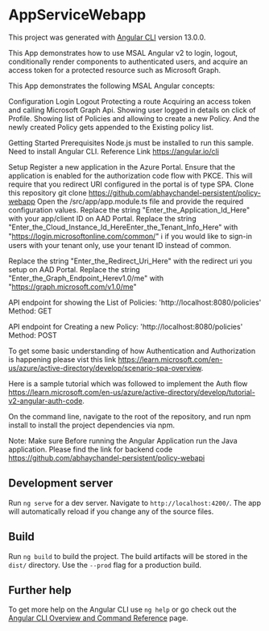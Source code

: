 # AppServiceWebapp

This project was generated with [Angular CLI](https://github.com/angular/angular-cli) version 13.0.0.


This App demonstrates how to use MSAL Angular v2 to login, logout, conditionally render components to authenticated users, and acquire an access token for a protected resource such as Microsoft Graph. 

This App demonstrates the following MSAL Angular concepts:

Configuration
Login
Logout
Protecting a route
Acquiring an access token and calling Microsoft Graph Api.
Showing user logged in details on click of Profile.
Showing list of Policies and allowing to create a new Policy. And the newly created Policy gets appended to the Existing policy list.

Getting Started
Prerequisites
Node.js must be installed to run this sample.
Need to install Angular CLI. Reference Link https://angular.io/cli


Setup
Register a new application in the Azure Portal. Ensure that the application is enabled for the authorization code flow with PKCE. This will require that you redirect URI configured in the portal is of type SPA.
Clone this repository git clone https://github.com/abhaychandel-persistent/policy-webapp
Open the /src/app/app.module.ts file and provide the required configuration values.
Replace the string "Enter_the_Application_Id_Here" with your app/client ID on AAD Portal.
Replace the string "Enter_the_Cloud_Instance_Id_HereEnter_the_Tenant_Info_Here" with "https://login.microsoftonline.com/common/"
ℹ️ if you would like to sign-in users with your tenant only, use your tenant ID instead of common.

Replace the string "Enter_the_Redirect_Uri_Here" with the redirect uri you setup on AAD Portal.
Replace the string "Enter_the_Graph_Endpoint_Herev1.0/me" with "https://graph.microsoft.com/v1.0/me"


API endpoint for showing the List of Policies: 'http://localhost:8080/policies' Method: GET

API endpoint for Creating a new Policy: 'http://localhost:8080/policies' Method: POST

To get some basic understanding of how Authentication and Authorization is happening please vist this link https://learn.microsoft.com/en-us/azure/active-directory/develop/scenario-spa-overview.

Here is a sample tutorial which was followed to implement the Auth flow https://learn.microsoft.com/en-us/azure/active-directory/develop/tutorial-v2-angular-auth-code.


On the command line, navigate to the root of the repository, and run npm install to install the project dependencies via npm.

Note: Make sure Before running the Angular Application run the Java application.
Please find the link for backend code https://github.com/abhaychandel-persistent/policy-webapi

## Development server

Run `ng serve` for a dev server. Navigate to `http://localhost:4200/`. The app will automatically reload if you change any of the source files.

## Build

Run `ng build` to build the project. The build artifacts will be stored in the `dist/` directory. Use the `--prod` flag for a production build.

## Further help

To get more help on the Angular CLI use `ng help` or go check out the [Angular CLI Overview and Command Reference](https://angular.io/cli) page.




